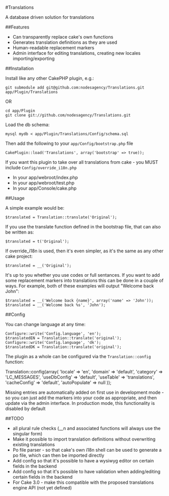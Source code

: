 #Translations

A database driven solution for translations

##Features

 * Can transparently replace cake's own functions
 * Generates translation definitions as they are used
 * Human-readable replacement markers
 * Admin interface for editing translations, creating new locales importing/exporting

##Installation

Install like any other CakePHP plugin, e.g.:

    git submodule add git@github.com:nodesagency/Translations.git app/Plugin/Translations

OR

    cd app/Plugin
    git clone git://github.com/nodesagency/Translations.git

Load the db schema:

	mysql mydb < app/Plugin/Translations/Config/schema.sql

Then add the following to your `app/Config/bootstrap.php` file

	CakePlugin::load('Translations', array('bootstrap' => true));

If you want this plugin to take over all translations from cake - you MUST include `Config/override_i18n.php`

 * 	In your app/webroot/index.php
 * 	In your app/webroot/test.php
 * 	In your app/Console/cake.php

##Usage

A simple example would be:

	$translated = Translation::translate('Original');

If you use the translate function defined in the bootstrap file, that can also be written as:

    $translated = t('Original');

If override_i18n is used, then it's even simpler, as it's the same as any other cake project:

    $translated = __('Original');

It's up to you whether you use codes or full sentances. If you want to add some replacement markers into translations
this can be done in a couple of ways. For example, both of these examples will output "Welcome back John":

    $translated = __('Welcome back {name}', array('name' => 'John'));
    $translated = __('Welcome back %s', 'John');

##Config

You can change language at any time:

	Configure::write('Config.language', 'en');
	$translatedEN = Translation::translate('original');
	Configure::write('Config.language', 'dk');
	$translatedDK = Translation::translate('original');

The plugin as a whole can be configured via the `Translation::config` function:

   Translation::config(array(
		'locale' => 'en',
		'domain' => 'default',
		'category' => 'LC_MESSAGES',
		'useDbConfig' => 'default',
		'useTable' => 'translations',
		'cacheConfig' => 'default',
		'autoPopulate' => null
   ));

Missing entries are automatically added on first use in development mode - so you can just add the markers
into your code as appropriate, and then update via the admin interface. In production mode, this functionality
is disabled by default

##TODO

 * all plural rule checks (__n and associated functions will always use the singular form)
 * Make it possible to import translation definitions without overwriting existing translations
 * Po file parser - so that cake's own i18n shell can be used to generate a po file, which can then be imported directly
 * Add config so that it's possible to have a wysiwyg editor on certain fields in the backend
 * Add config so that it's possible to have validation when adding/editing certain fields in the backend
 * For Cake 3.0 - make this compatible with the proposed translations engine API (not yet defined)
